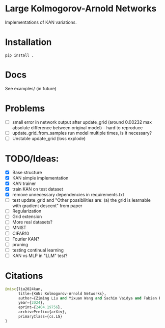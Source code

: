 # Large Kolmogorov-Arnold Networks
Implementations of KAN variations.

# Installation

```
pip install .
```

# Docs

See examples/ (in future)

# Problems
- [ ] small error in network output after update_grid (around 0.00232 max absolute difference between original model) - hard to reproduce
- [ ] update_grid_from_samples run model multiple times, is it necessary? 
- [ ] Unstable update_grid (loss explode)

# TODO/Ideas:
- [x] Base structure
- [x] KAN simple implementation
- [x] KAN trainer
- [x] train KAN on test dataset
- [x] remove unnecessary dependencies in requirements.txt
- [ ] test update_grid and "Other possibilities are: (a) the grid is learnable with gradient descent" from paper
- [ ] Regularization
- [ ] Grid extension
- [ ] More real datasets?
- [ ] MNIST
- [ ] CIFAR10
- [ ] Fourier KAN?
- [ ] pruning
- [ ] testing continual learning
- [ ] KAN vs MLP in "LLM" test?

# Citations
```python
@misc{liu2024kan,
      title={KAN: Kolmogorov-Arnold Networks}, 
      author={Ziming Liu and Yixuan Wang and Sachin Vaidya and Fabian Ruehle and James Halverson and Marin Soljačić and Thomas Y. Hou and Max Tegmark},
      year={2024},
      eprint={2404.19756},
      archivePrefix={arXiv},
      primaryClass={cs.LG}
}
```